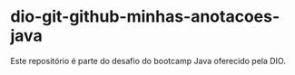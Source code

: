 # dio-git-github-minhas-anotacoes-java
Este repositório é parte do desafio do bootcamp Java oferecido pela DIO.
